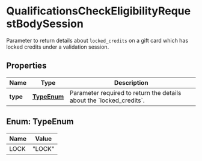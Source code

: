 

# QualificationsCheckEligibilityRequestBodySession

Parameter to return details about `locked_credits` on a gift card which has locked credits under a validation session.

## Properties

| Name | Type | Description |
|------------ | ------------- | ------------- |
|**type** | [**TypeEnum**](#TypeEnum) | Parameter required to return the details about the &#x60;locked_credits&#x60;. |



## Enum: TypeEnum

| Name | Value |
|---- | -----|
| LOCK | &quot;LOCK&quot; |



